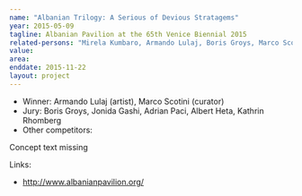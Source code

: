 ```yaml
---
name: "Albanian Trilogy: A Serious of Devious Stratagems"
year: 2015-05-09
tagline: Albanian Pavilion at the 65th Venice Biennial 2015
related-persons: "Mirela Kumbaro, Armando Lulaj, Boris Groys, Marco Scotini, Adrian Paci, Albert Heta, Kathrin Rhomberg"
value:
area:
enddate: 2015-11-22
layout: project
---
```

* Winner: Armando Lulaj (artist), Marco Scotini (curator)
* Jury: Boris Groys, Jonida Gashi, Adrian Paci, Albert Heta, Kathrin Rhomberg
* Other competitors:

Concept text missing

Links:
* <http://www.albanianpavilion.org/>
